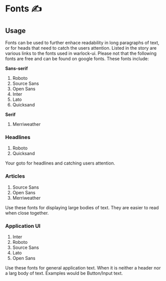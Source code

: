 # Fonts ✍

## Usage

Fonts can be used to further enhace readability in long paragraphs of text, or for heads that need to catch the users attention. Listed in the story are various links to the fonts used in warlock-ui.
Please not that the following fonts are free and can be found on google fonts. These fonts include:

**Sans-serif**

1. Roboto
2. Source Sans
3. Open Sans
4. Inter
5. Lato
6. Quicksand

**Serif**

1. Merriweather

### Headlines

1. Roboto
2. Quicksand

Your goto for headlines and catching users attention.

### Articles

1. Source Sans
2. Open Sans
3. Merriweather

Use these fonts for displaying large bodies of text. They are easier to read when close together.

### Application UI

1. Inter
2. Roboto
3. Source Sans
4. Lato
5. Open Sans

Use these fonts for general application text. When it is neither a header nor a larg body of text.
Examples would be Button/Input text.
